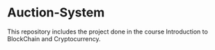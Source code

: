 # Auction-System
This repository includes the project done in the course Introduction to BlockChain and Cryptocurrency.
